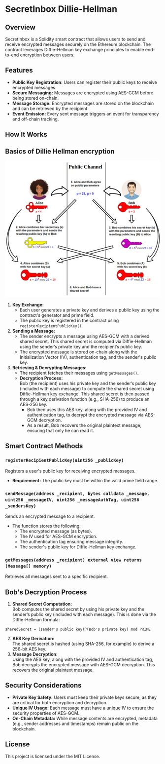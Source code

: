 # SecretInbox Dillie-Hellman

## Overview

SecretInbox is a Solidity smart contract that allows users to send and receive encrypted messages securely on the Ethereum blockchain. The contract leverages Diffie-Hellman key exchange principles to enable end-to-end encryption between users.

## Features

- **Public Key Registration:** Users can register their public keys to receive encrypted messages.
- **Secure Messaging:** Messages are encrypted using AES-GCM before being stored on-chain.
- **Message Storage:** Encrypted messages are stored on the blockchain and can be retrieved by the recipient.
- **Event Emission:** Every sent message triggers an event for transparency and off-chain tracking.

## How It Works

## Basics of Dillie Hellman encryption

![Dillie hellman](dillieh.jpg)

1. **Key Exchange:**
   - Each user generates a private key and derives a public key using the contract's generator and prime field.
   - The public key is registered in the contract using `registerRecipientPublicKey()`.
2. **Sending a Message:**
   - The sender encrypts a message using AES-GCM with a derived shared secret. This shared secret is computed via Diffie-Hellman using the sender’s private key and the recipient’s public key.
   - The encrypted message is stored on-chain along with the Initialization Vector (IV), authentication tag, and the sender's public key.
3. **Retrieving & Decrypting Messages:**
   - The recipient fetches their messages using `getMessages()`.
   - **Decryption Process:**  
     Bob (the recipient) uses his private key and the sender’s public key (included with each message) to compute the shared secret using Diffie-Hellman key exchange. This shared secret is then passed through a key derivation function (e.g., SHA-256) to produce an AES-256 key.
     - Bob then uses this AES key, along with the provided IV and authentication tag, to decrypt the encrypted message via AES-GCM decryption.
     - As a result, Bob recovers the original plaintext message, ensuring that only he can read it.

## Smart Contract Methods

### `registerRecipientPublicKey(uint256 _publicKey)`

Registers a user's public key for receiving encrypted messages.

- **Requirement:** The public key must be within the valid prime field range.

### `sendMessage(address _recipient, bytes calldata _message, uint256 _messageIV, uint256 _messageAuthTag, uint256 _sendersKey)`

Sends an encrypted message to a recipient.

- The function stores the following:
  - The encrypted message (as bytes).
  - The IV used for AES-GCM encryption.
  - The authentication tag ensuring message integrity.
  - The sender's public key for Diffie-Hellman key exchange.

### `getMessages(address _recipient) external view returns (Message[] memory)`

Retrieves all messages sent to a specific recipient.

## Bob's Decryption Process

1. **Shared Secret Computation:**  
   Bob computes the shared secret by using his private key and the sender’s public key (included with each message). This is done via the Diffie-Hellman formula:

```
sharedSecret = (sender's public key)^(Bob's private key) mod PRIME
```

2. **AES Key Derivation:**  
   The shared secret is hashed (using SHA-256, for example) to derive a 256-bit AES key.
3. **Message Decryption:**  
   Using the AES key, along with the provided IV and authentication tag, Bob decrypts the encrypted message with AES-GCM decryption. This recovers the original plaintext message.

## Security Considerations

- **Private Key Safety:** Users must keep their private keys secure, as they are critical for both encryption and decryption.
- **Unique IV Usage:** Each message must have a unique IV to ensure the security properties of AES-GCM.
- **On-Chain Metadata:** While message contents are encrypted, metadata (e.g., sender addresses and timestamps) remain public on the blockchain.

## License

This project is licensed under the MIT License.
